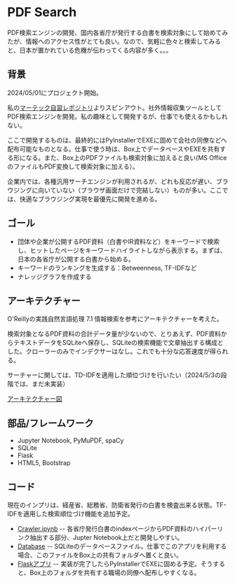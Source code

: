 # PDF Search

PDF検索エンジンの開発、国内各省庁が発行する白書を検索対象にして始めてみたが、情報へのアクセス性がとても良い。なので、気軽に色々と検索してみると、日本が置かれている危機が伝わってくる内容が多く。。。

## 背景

2024/05/01にプロジェクト開始。

私の[マーテック自習レポジトリ](https://github.com/araobp/Learning-MarTech)よりスピンアウト。社外情報収集ツールとしてPDF検索エンジンを開発。私の趣味として開発するが、仕事でも使えるかもしれない。

ここで開発するものは、最終的にはPyInstallerでEXEに固めて会社の同僚などへ配布可能なものとなる。仕事で使う時は、Box上でデータベースやEXEを共有する形になる。また、Box上のPDFファイルも検索対象に加えると良い(MS OfficeのファイルもPDF変換して検索対象に加える）。

企業内では、各種汎用サーチエンジンが利用されるが、どれも反応が遅い、ブラウジングに向いていない（ブラウザ画面だけで完結しない）ものが多い。ここでは、快適なブラウジング実現を最優先に開発を進める。

## ゴール

- 団体や企業が公開するPDF資料（白書やIR資料など）をキーワードで検索し、ヒットしたページをキーワードハイライトしながら表示する。まずは、日本の各省庁が公開する白書から始める。
- キーワードのランキングを生成する：Betweenness, TF-IDFなど
- ナレッジグラフを作成する

## アーキテクチャー

O'Reillyの実践自然言語処理 7.1 情報検索を参考にアーキテクチャーを考えた。

検索対象となるPDF資料の合計データ量が少ないので、とりあえず、PDF資料からテキストデータをSQLiteへ保存し、SQLiteの検索機能で文章抽出する構成とした。クローラーのみでインデクサーはなし。これでも十分な応答速度が得られる。

サーチャーに関しては、TD-IDFを適用した順位づけを行いたい（2024/5/3の段階では、まだ未実装）

[アーキテクチャー図](https://docs.google.com/presentation/d/e/2PACX-1vSTcAQs16wdLKj2Ndpa6pm0MrJLDI1DcmLM6ZNvANhVn1qFPvWvD1FXRj9WBLG1m1_55C8bX7csbp_f/pub?start=false&loop=false&delayms=3000)

## 部品/フレームワーク

- Jupyter Notebook, PyMuPDF, spaCy
- SQLite
- Flask
- HTML5, Bootstrap

## コード

現在のインプリは、経産省、総務省、防衛省発行の白書を検査出来る状態。TF-IDFを適用した検索順位づけ機能を追加予定。

- [Crawler.ipynb](Crawler.ipynb) -- 各省庁発行白書のindexページからPDF資料のハイパーリンク抽出する部分、Jupter Notebook上だと開発しやすい。
- [Database](database) -- SQLiteのデータベースファイル。仕事でこのアプリを利用する場合、このファイルをBox上の共有フォルダへ置くと良い。
- [Flaskアプリ](./app) -- 実装が完了したらPyInstallerでEXEに固める予定。そうすると、Box上のフォルダを共有する職場の同僚へ配布しやすくなる。
